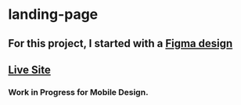 # landing-page
## For this project, I started with a [Figma design](https://www.figma.com/file/Rqr8sV23Z0528vgFrX1x0f/Landing_Page?node-id=0%3A1)
## [Live Site](https://renushinde.github.io/landing-page/index.html)
### Work in Progress for Mobile Design.
